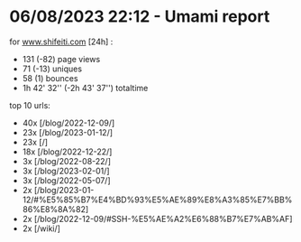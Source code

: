 # 06/08/2023 22:12 - Umami report
for www.shifeiti.com [24h] :

 - 131 (-82) page views
 - 71 (-13) uniques
 - 58 (1) bounces
 - 1h 42' 32'' (-2h 43' 37'') totaltime


top 10 urls:
 - 40x [/blog/2022-12-09/]
 - 23x [/blog/2023-01-12/]
 - 23x [/]
 - 18x [/blog/2022-12-22/]
 - 3x [/blog/2022-08-22/]
 - 3x [/blog/2023-02-01/]
 - 3x [/blog/2022-05-07/]
 - 2x [/blog/2023-01-12/#%E5%85%B7%E4%BD%93%E5%AE%89%E8%A3%85%E7%BB%86%E8%8A%82]
 - 2x [/blog/2022-12-09/#SSH-%E5%AE%A2%E6%88%B7%E7%AB%AF]
 - 2x [/wiki/]


